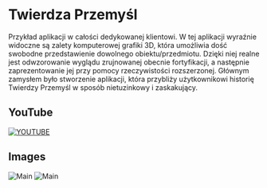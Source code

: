 # Twierdza Przemyśl

Przykład aplikacji w całości dedykowanej klientowi. W tej aplikacji wyraźnie widoczne są zalety komputerowej grafiki 3D, która umożliwia dość swobodne przedstawienie dowolnego obiektu/przedmiotu. Dzięki niej realne jest odwzorowanie wyglądu zrujnowanej obecnie fortyfikacji, a następnie zaprezentowanie jej przy pomocy rzeczywistości rozszerzonej. Głównym zamysłem było stworzenie aplikacji, która przybliży użytkownikowi historię Twierdzy Przemyśl w sposób nietuzinkowy i zaskakujący.

## YouTube

[![YOUTUBE](https://img.youtube.com/vi/qr3hPOOl7hU/0.jpg)](https://www.youtube.com/watch?v=qr3hPOOl7hU)
## Images

![Main](https://github.com/kamildyjak/Twierdza-Przemysl/blob/master/Forty-main.jpg)
![Main](https://github.com/kamildyjak/Twierdza-Przemysl/blob/master/Mapa.png)
